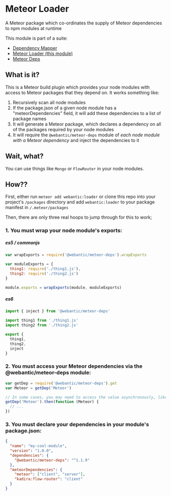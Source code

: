 # Meteor Loader

A Meteor package which co-ordinates the supply of Meteor dependencies to npm modules at runtime

This module is part of a suite:
 - [Dependency Mapper](https://github.com/webantic/dependency-mapper)
 - [Meteor Loader (this module)](https://github.com/webantic/meteor-loader)
 - [Meteor Deps](https://github.com/webantic/meteor-deps)

## What is it?

This is a Meteor build plugin which provides your node modules with access to Meteor packages that they depend on.
It works something like:
1. Recursively scan all node modules
2. If the package.json of a given node module has a "meteorDependencies" field, it will add these dependencies to a list of package names
3. It will generate a Meteor package, which declares a dependency on all of the packages required by your node modules
4. It will require the `@webantic/meteor-deps` module of _each node module with a Meteor dependency_ and inject the dependencies to it

## Wait, what?

You can use things like `Mongo` or `FlowRouter` in your node modules.

## How??

First, either  run `meteor add webantic:loader` or clone this repo into your project's `/packages` directory and add `webantic:loader` to your package manifest in `/.meteor/packages`

Then, there are only three real hoops to jump through for this to work;

### 1. You must wrap your node module's exports:

##### es5 / commonjs
```js
var wrapExports = require('@webantic/meteor-deps').wrapExports

var moduleExports = {
  thing1: require('./thing1.js'),
  thing2: require('./thing2.js')
}

module.exports = wrapExports(module, moduleExports)
```

##### es6
```js
import { inject } from '@webantic/meteor-deps'

import thing1 from './thing1.js'
import thing2 from './thing2.js'

export {
  thing1,
  thing2,
  inject
}
```

### 2. You must access your Meteor dependencies via the @webantic/meteor-deps module:

```js
var getDep = require('@webantic/meteor-deps').get
var Meteor = getDep('Meteor')

// In some cases, you may need to access the value asynchronously, like this:
getDep('Meteor').then(function (Meteor) {
  // ...
})
```

### 3. You must declare your dependencies in your module's package.json:

```json
{
  "name": "my-cool-module",
  "version": "1.0.0",
  "dependencies": {
    "@webantic/meteor-deps": "^1.1.9"
  },
  "meteorDependencies": {
    "meteor": ["client", "server"],
    "kadira:flow-router": "client"
  }
}
```
